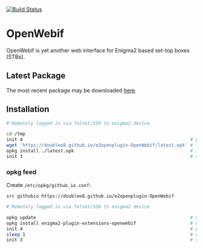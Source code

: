 [![Build Status](https://travis-ci.org/doubleO8/e2openplugin-OpenWebif.svg?branch=master)](https://travis-ci.org/doubleO8/e2openplugin-OpenWebif)

# OpenWebif
OpenWebif is yet another web interface for Enigma2 based set-top boxes (STBs).

## Latest Package

The most recent package may be downloaded [here](https://doubleo8.github.io/e2openplugin-OpenWebif/latest.opk).

## Installation

```bash
# Remotely logged in via Telnet/SSH to enigma2 device

cd /tmp
init 4                                                              # graceful enigma2 shutdown
wget 'https://doubleo8.github.io/e2openplugin-OpenWebif/latest.opk' # fetching latest package
opkg install ./latest.opk                                           # installing latest package
init 3                                                              # start enigma2 again
```

### opkg feed

Create `/etc/opkg/github_io.conf`:

```
src githubio https://doubleo8.github.io/e2openplugin-OpenWebif
```

```bash
# Remotely logged in via Telnet/SSH to enigma2 device

opkg update                                                         # update list of available packages
opkg install enigma2-plugin-extensions-openwebif                    # upgrade or install package
init 4                                                              # graceful enigma2 shutdown
sleep 1                                                             # wait a bit
init 3                                                              # start enigma2 again
```
